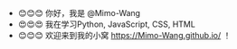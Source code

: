 - 😊😊😊 你好，我是 @Mimo-Wang
- 😍😍😍 我在学习Python, JavaScript, CSS, HTML
- 😊😊😊 欢迎来到我的小窝 https://Mimo-Wang.github.io/ ！
